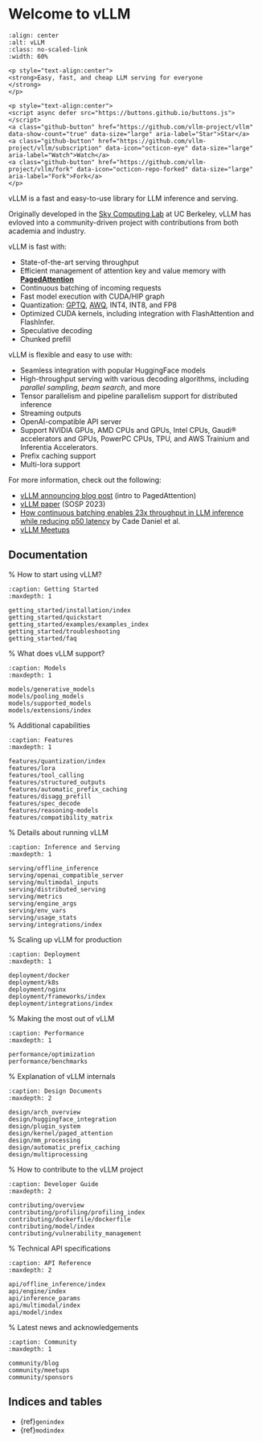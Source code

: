 # Welcome to vLLM

```{figure} ./assets/logos/vllm-logo-text-light.png
:align: center
:alt: vLLM
:class: no-scaled-link
:width: 60%
```

```{raw} html
<p style="text-align:center">
<strong>Easy, fast, and cheap LLM serving for everyone
</strong>
</p>

<p style="text-align:center">
<script async defer src="https://buttons.github.io/buttons.js"></script>
<a class="github-button" href="https://github.com/vllm-project/vllm" data-show-count="true" data-size="large" aria-label="Star">Star</a>
<a class="github-button" href="https://github.com/vllm-project/vllm/subscription" data-icon="octicon-eye" data-size="large" aria-label="Watch">Watch</a>
<a class="github-button" href="https://github.com/vllm-project/vllm/fork" data-icon="octicon-repo-forked" data-size="large" aria-label="Fork">Fork</a>
</p>
```

vLLM is a fast and easy-to-use library for LLM inference and serving.

Originally developed in the [Sky Computing Lab](https://sky.cs.berkeley.edu) at UC Berkeley, vLLM has evloved into a community-driven project with contributions from both academia and industry.

vLLM is fast with:

- State-of-the-art serving throughput
- Efficient management of attention key and value memory with [**PagedAttention**](https://blog.vllm.ai/2023/06/20/vllm.html)
- Continuous batching of incoming requests
- Fast model execution with CUDA/HIP graph
- Quantization: [GPTQ](https://arxiv.org/abs/2210.17323), [AWQ](https://arxiv.org/abs/2306.00978), INT4, INT8, and FP8
- Optimized CUDA kernels, including integration with FlashAttention and FlashInfer.
- Speculative decoding
- Chunked prefill

vLLM is flexible and easy to use with:

- Seamless integration with popular HuggingFace models
- High-throughput serving with various decoding algorithms, including *parallel sampling*, *beam search*, and more
- Tensor parallelism and pipeline parallelism support for distributed inference
- Streaming outputs
- OpenAI-compatible API server
- Support NVIDIA GPUs, AMD CPUs and GPUs, Intel CPUs, Gaudi® accelerators and GPUs, PowerPC CPUs, TPU, and AWS Trainium and Inferentia Accelerators.
- Prefix caching support
- Multi-lora support

For more information, check out the following:

- [vLLM announcing blog post](https://vllm.ai) (intro to PagedAttention)
- [vLLM paper](https://arxiv.org/abs/2309.06180) (SOSP 2023)
- [How continuous batching enables 23x throughput in LLM inference while reducing p50 latency](https://www.anyscale.com/blog/continuous-batching-llm-inference) by Cade Daniel et al.
- [vLLM Meetups](#meetups)

## Documentation

% How to start using vLLM?

```{toctree}
:caption: Getting Started
:maxdepth: 1

getting_started/installation/index
getting_started/quickstart
getting_started/examples/examples_index
getting_started/troubleshooting
getting_started/faq
```

% What does vLLM support?

```{toctree}
:caption: Models
:maxdepth: 1

models/generative_models
models/pooling_models
models/supported_models
models/extensions/index
```

% Additional capabilities

```{toctree}
:caption: Features
:maxdepth: 1

features/quantization/index
features/lora
features/tool_calling
features/structured_outputs
features/automatic_prefix_caching
features/disagg_prefill
features/spec_decode
features/reasoning-models
features/compatibility_matrix
```

% Details about running vLLM

```{toctree}
:caption: Inference and Serving
:maxdepth: 1

serving/offline_inference
serving/openai_compatible_server
serving/multimodal_inputs
serving/distributed_serving
serving/metrics
serving/engine_args
serving/env_vars
serving/usage_stats
serving/integrations/index
```

% Scaling up vLLM for production

```{toctree}
:caption: Deployment
:maxdepth: 1

deployment/docker
deployment/k8s
deployment/nginx
deployment/frameworks/index
deployment/integrations/index
```

% Making the most out of vLLM

```{toctree}
:caption: Performance
:maxdepth: 1

performance/optimization
performance/benchmarks
```

% Explanation of vLLM internals

```{toctree}
:caption: Design Documents
:maxdepth: 2

design/arch_overview
design/huggingface_integration
design/plugin_system
design/kernel/paged_attention
design/mm_processing
design/automatic_prefix_caching
design/multiprocessing
```

% How to contribute to the vLLM project

```{toctree}
:caption: Developer Guide
:maxdepth: 2

contributing/overview
contributing/profiling/profiling_index
contributing/dockerfile/dockerfile
contributing/model/index
contributing/vulnerability_management
```

% Technical API specifications

```{toctree}
:caption: API Reference
:maxdepth: 2

api/offline_inference/index
api/engine/index
api/inference_params
api/multimodal/index
api/model/index
```

% Latest news and acknowledgements

```{toctree}
:caption: Community
:maxdepth: 1

community/blog
community/meetups
community/sponsors
```

## Indices and tables

- {ref}`genindex`
- {ref}`modindex`
